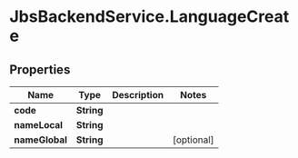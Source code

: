 # JbsBackendService.LanguageCreate

## Properties
Name | Type | Description | Notes
------------ | ------------- | ------------- | -------------
**code** | **String** |  | 
**nameLocal** | **String** |  | 
**nameGlobal** | **String** |  | [optional] 
